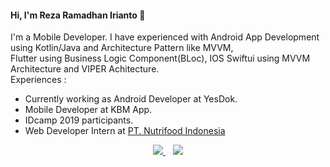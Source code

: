 #### Hi, I'm Reza Ramadhan Irianto 👋

I'm a Mobile Developer. I have experienced with Android App Development using Kotlin/Java and Architecture Pattern like MVVM,  
Flutter using Business Logic Component(BLoc), IOS Swiftui using MVVM Architecture and VIPER Achitecture. <br/>
Experiences :  
 
- Currently working as Android Developer at YesDok.
- Mobile Developer at KBM App.
- IDcamp 2019 participants.
- Web Developer Intern at [PT. Nutrifood Indonesia](http://nutrifood.co.id)

<p align='center'>
<a href="https://rezaramadhanirianto.github.io/">
  <img src="https://img.shields.io/badge/Portfolio%20Website-%231DA1F2.svg?&style=for-the-badge&logo=internet&logoColor=white" />
</a>&nbsp;&nbsp;
<a href="https://www.linkedin.com/in/rezaramadhanirianto/">
  <img src="https://img.shields.io/badge/linkedin-%230077B5.svg?&style=for-the-badge&logo=linkedin&logoColor=white" />
</a>
</p>

